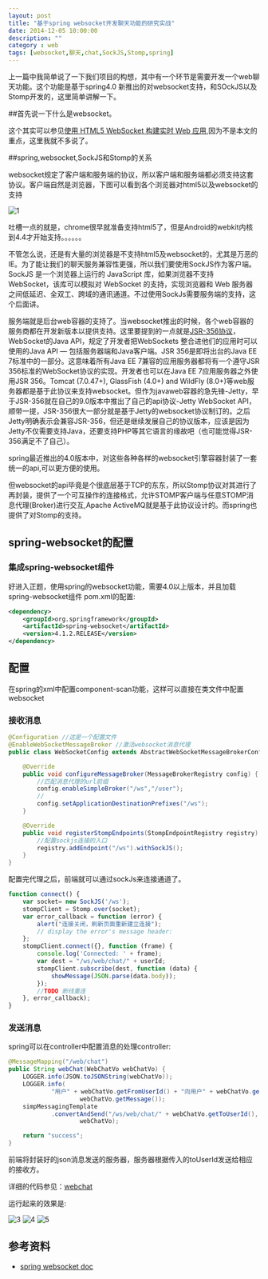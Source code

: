 ```yaml
---
layout: post
title: "基于spring websocket开发聊天功能的研究实战"
date: 2014-12-05 10:00:00
description: ""
category : web 
tags: [websocket,聊天,chat,SockJS,Stomp,spring]
---
```


上一篇中我简单说了一下我们项目的构想，其中有一个环节是需要开发一个web聊天功能。这个功能是基于spring4.0 新推出的对websocket支持，和SOckJS以及Stomp开发的，这里简单讲解一下。

<!-- more -->

##首先说一下什么是websocket。

这个其实可以参见[使用 HTML5 WebSocket 构建实时 Web 应用](https://www.ibm.com/developerworks/cn/web/1112_huangxa_websocket/),因为不是本文的重点，这里我就不多说了。

##spring,websocket,SockJS和Stomp的关系

websocket规定了客户端和服务端的协议，所以客户端和服务端都必须支持这套协议。客户端自然是浏览器，下图可以看到各个浏览器对html5以及websocket的支持

![1](http://7tsz2d.com1.z0.glb.clouddn.com/websocket-browser.png)

吐槽一点的就是，chrome很早就准备支持html5了，但是Android的webkit内核到4.4才开始支持。。。。。。

不管怎么说，还是有大量的浏览器是不支持html5及websocket的，尤其是万恶的IE。为了能让我们的聊天服务兼容性更强，所以我们要使用SockJS作为客户端。SockJS 是一个浏览器上运行的 JavaScript 库，如果浏览器不支持 WebSocket，该库可以模拟对 WebSocket 的支持，实现浏览器和 Web 服务器之间低延迟、全双工、跨域的通讯通道。不过使用SockJs需要服务端的支持，这个后面讲。

服务端就是后台web容器的支持了。当websocket推出的时候，各个web容器的服务商都在开发新版本以提供支持。这里要提到的一点就是[JSR-356协议](http://www.oracle.com/technetwork/articles/java/jsr356-1937161.html)，WebSocket的Java API，规定了开发者把WebSockets 整合进他们的应用时可以使用的Java API — 包括服务器端和Java客户端。JSR 356是即将出台的Java EE 7标准中的一部分。这意味着所有Java EE 7兼容的应用服务器都将有一个遵守JSR 356标准的WebSocket协议的实现。开发者也可以在Java EE 7应用服务器之外使用JSR 356。Tomcat (7.0.47+), GlassFish (4.0+) and WildFly (8.0+)等web服务器都是基于此协议来支持websocket。但作为javaweb容器的急先锋-Jetty，早于JSR-356就在自己的9.0版本中推出了自己的api协议-Jetty WebSocket API，顺带一提，JSR-356很大一部分就是基于Jetty的websocket协议制订的。之后Jetty明确表示会兼容JSR-356，但还是继续发展自己的协议版本，应该是因为Jetty不仅需要支持Java，还要支持PHP等其它语言的缘故吧（也可能觉得JSR-356满足不了自己）。

spring最近推出的4.0版本中，对这些各种各样的websocket引擎容器封装了一套统一的api,可以更方便的使用。

但websocket的api毕竟是个很底层基于TCP的东东，所以Stomp协议对其进行了再封装，提供了一个可互操作的连接格式，允许STOMP客户端与任意STOMP消息代理(Broker)进行交互,Apache ActiveMQ就是基于此协议设计的。而spring也提供了对Stomp的支持。

## spring-websocket的配置

### 集成spring-websocket组件

好进入正题，使用spring的websocket功能，需要4.0以上版本，并且加载spring-websocket组件
pom.xml的配置:

``` xml
<dependency>
	<groupId>org.springframework</groupId>
	<artifactId>spring-websocket</artifactId>
	<version>4.1.2.RELEASE</version>
</dependency>
```

## 配置

在spring的xml中配置component-scan功能，这样可以直接在类文件中配置websocket

### 接收消息

``` java
@Configuration //这是一个配置文件
@EnableWebSocketMessageBroker //激活websocket消息代理
public class WebSocketConfig extends AbstractWebSocketMessageBrokerConfigurer {

	@Override
	public void configureMessageBroker(MessageBrokerRegistry config) {
        //匹配消息代理的url前缀
		config.enableSimpleBroker("/ws","/user");
        //
		config.setApplicationDestinationPrefixes("/ws");
	}

	@Override
	public void registerStompEndpoints(StompEndpointRegistry registry) {
        //配置sockjs连接的入口
		registry.addEndpoint("/ws").withSockJS();
	}
}
```

配置完代理之后，前端就可以通过sockJs来连接通道了。

``` js
function connect() {
    var socket= new SockJS('/ws');
    stompClient = Stomp.over(socket);
    var error_callback = function (error) {
        alert("连接关闭，刷新页面重新建立连接");
        // display the error's message header:
    };
    stompClient.connect({}, function (frame) {
        console.log('Connected: ' + frame);
        var dest = "/ws/web/chat/" + userId;
        stompClient.subscribe(dest, function (data) {
            showMessage(JSON.parse(data.body));
        });
        //TODO 断线重连
    }, error_callback);
}
```

### 发送消息

spring可以在controller中配置消息的处理controller:

``` java
@MessageMapping("/web/chat")
public String webChat(WebChatVo webChatVo) {
	LOGGER.info(JSON.toJSONString(webChatVo));
	LOGGER.info(
			"用户" + webChatVo.getFromUserId() + "向用户" + webChatVo.getToUserId() + "发送了一条消息:" +
					webChatVo.getMessage());
	simpMessagingTemplate
			.convertAndSend("/ws/web/chat/" + webChatVo.getToUserId(),
					webChatVo);

	return "success";
}
```

前端将封装好的json消息发送的服务器，服务器根据传入的toUserId发送给相应的接收方。

详细的代码参见：[webchat](https://github.com/zhaohaifeng/webchat)

运行起来的效果是:

![3](http://7tsz2d.com1.z0.glb.clouddn.com/0AA01275-07B8-42D1-BC38-D3C795D7E727.png)
![4](http://7tsz2d.com1.z0.glb.clouddn.com/D3CB0408-EAD4-4250-A8CD-22E2A42DBD11.png)
![5](http://7tsz2d.com1.z0.glb.clouddn.com/F1E29FB0-90E4-4342-9EA8-E6F0E4C34C06.png)

## 参考资料

* [spring websocket doc](http://docs.spring.io/spring/docs/current/spring-framework-reference/html/websocket.html)  

